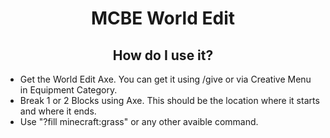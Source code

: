 <h1 align="center">
 MCBE World Edit
</h1>

<h2 align="center">
 How do I use it?
</h2>
<ul>
 <li>
  Get the World Edit Axe. You can get it using /give or via Creative Menu in Equipment Category.
 </li>
 <li>
  Break 1 or 2 Blocks using Axe. This should be the location where it starts and where it ends.
 </li>
 <li>
  Use "?fill minecraft:grass" or any other avaible command.
 </li>
</ul>

